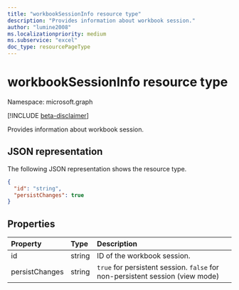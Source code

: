 ```yaml
---
title: "workbookSessionInfo resource type"
description: "Provides information about workbook session."
author: "lumine2008"
ms.localizationpriority: medium
ms.subservice: "excel"
doc_type: resourcePageType
---
```


# workbookSessionInfo resource type

Namespace: microsoft.graph

[!INCLUDE [beta-disclaimer](../../includes/beta-disclaimer.md)]

Provides information about workbook session.


## JSON representation

The following JSON representation shows the resource type.

<!-- {
  "blockType": "resource",
  "optionalProperties": [  ],
  "@odata.type": "microsoft.graph.workbookSessionInfo"
}-->

```json
{
  "id": "string",
  "persistChanges": true
}
```

## Properties

| Property | Type  | Description                               |
|:---------|:------|:------------------------------------------|
| id  | string | ID of the workbook session. |
| persistChanges | string |  `true` for persistent session. `false` for non-persistent session (view mode) |

<!-- uuid: 8fcb5dbc-d5aa-4681-8e31-b001d5168d79
2015-10-25 14:57:30 UTC -->
<!--
{
  "type": "#page.annotation",
  "description": "workbookSessionInfo resource",
  "keywords": "",
  "section": "documentation",
  "tocPath": "",
  "suppressions": []
}
-->


